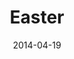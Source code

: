 ---
layout: message
category: message
series: "How to Change the World"
title: "Easter"
date: 2014-04-19
program-description: "Program&#58; Wk 5 How to Change the World"
program: "http://www.crossroads.net/players/media/hq/EasterProgram_LO.pdf"
program-title: "Easter"
audio-description: ""
audio: "http://www.crossroads.net/players/media/hq/htctw_05.mp3"
audio-title: "Easter"
audio-duration: ":"
video-description: ""
video-title: "Easter"
video: "https://s3.amazonaws.com/crossroadsvideomessages/htctw_05.mp4"
video-poster: "https://www.crossroads.net/uploadedfiles/htctw_05_still.jpg"
---